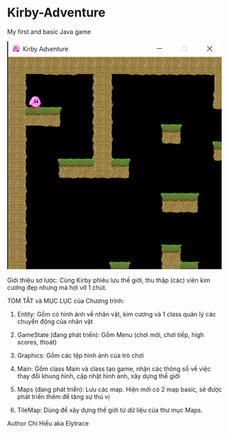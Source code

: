 # Kirby-Adventure
My first and basic Java game

![alt text](https://github.com/Elytrace/Kirby-Adventure/blob/preview/demo2.png?raw=true)

Giới thiệu sơ lược:
Cùng Kirby phiêu lưu thế giới, thu thập (các) viên kim cương đẹp nhưng mà hơi vỡ 1 chút.

TÓM TẮT và MỤC LỤC của Chương trình:
1. Entity:
    Gồm có hình ảnh về nhân vật, kim cương và 1 class quản lý các chuyển động của nhân vật
    
2. GameState (đang phát triển):
    Gồm Menu (chơi mới, chơi tiếp, high scores, thoát)

3. Graphics: 
    Gồm các tệp hình ảnh của trò chơi

4. Main:
    Gồm class Main và class tạo game, nhận các thông số về việc thay đổi khung hình, cập nhật hình ảnh, xây dựng thế giới

5. Maps (đang phát triển):
    Lưu các map. Hiện mới có 2 map basic, sẽ được phát triển thêm để tăng sự thú vị

6. TileMap:
    Dùng để xây dựng thế giới từ dữ liệu của thư mục Maps.

Author Chí Hiếu aka Elytrace